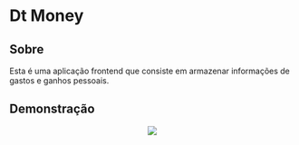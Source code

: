 # Dt Money

## Sobre

Esta é uma aplicação frontend que consiste em armazenar informações de gastos e ganhos pessoais.

## Demonstração

<p align="center">
  <img src="src/assets/dtMoney.gif">
</p>